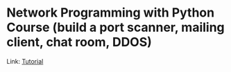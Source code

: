 # Network Programming with Python Course (build a port scanner, mailing client, chat room, DDOS)

Link: [Tutorial](https://youtu.be/FGdiSJakIS4?si=RAwliJ9bIfKq4zEQ)
